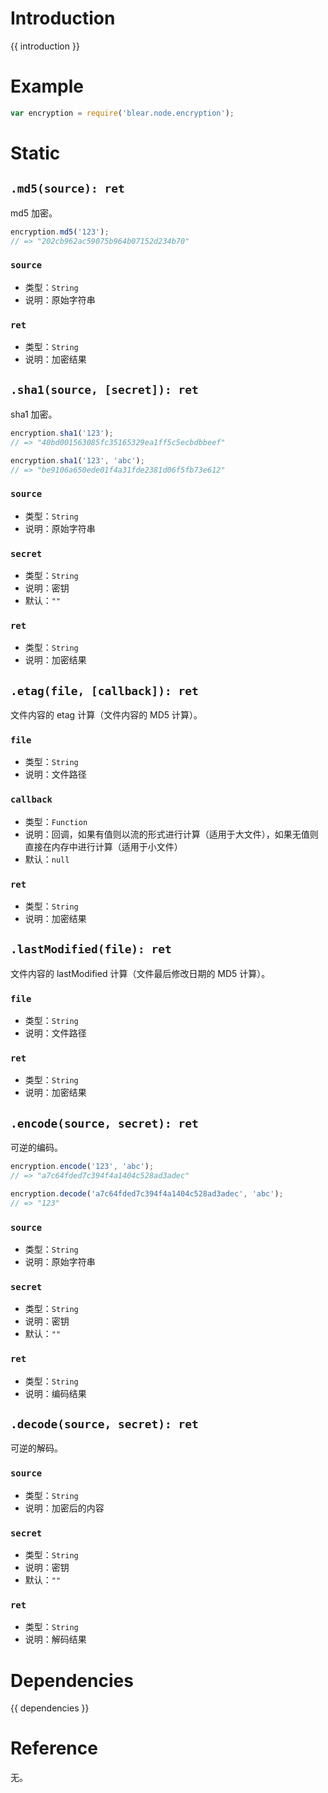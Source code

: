 # Introduction
{{ introduction }}





# Example
```js
var encryption = require('blear.node.encryption');
```




# Static
## `.md5(source): ret`
md5 加密。

```js
encryption.md5('123');
// => "202cb962ac59075b964b07152d234b70"
```

### `source`
- 类型：`String`
- 说明：原始字符串

### `ret`
- 类型：`String`
- 说明：加密结果


## `.sha1(source, [secret]): ret`
sha1 加密。
```js
encryption.sha1('123');
// => "40bd001563085fc35165329ea1ff5c5ecbdbbeef"

encryption.sha1('123', 'abc');
// => "be9106a650ede01f4a31fde2381d06f5fb73e612"
```

### `source`
- 类型：`String`
- 说明：原始字符串

### `secret`
- 类型：`String`
- 说明：密钥
- 默认：`""`

### `ret`
- 类型：`String`
- 说明：加密结果


## `.etag(file, [callback]): ret`
文件内容的 etag 计算（文件内容的 MD5 计算）。

### `file`
- 类型：`String`
- 说明：文件路径

### `callback`
- 类型：`Function`
- 说明：回调，如果有值则以流的形式进行计算（适用于大文件），如果无值则直接在内存中进行计算（适用于小文件）
- 默认：`null`

### `ret`
- 类型：`String`
- 说明：加密结果



## `.lastModified(file): ret`
文件内容的 lastModified 计算（文件最后修改日期的 MD5 计算）。

### `file`
- 类型：`String`
- 说明：文件路径

### `ret`
- 类型：`String`
- 说明：加密结果



## `.encode(source, secret): ret`
可逆的编码。
```js
encryption.encode('123', 'abc');
// => "a7c64fded7c394f4a1404c528ad3adec"

encryption.decode('a7c64fded7c394f4a1404c528ad3adec', 'abc');
// => "123"
```

### `source`
- 类型：`String`
- 说明：原始字符串

### `secret`
- 类型：`String`
- 说明：密钥
- 默认：`""`

### `ret`
- 类型：`String`
- 说明：编码结果


## `.decode(source, secret): ret`
可逆的解码。

### `source`
- 类型：`String`
- 说明：加密后的内容

### `secret`
- 类型：`String`
- 说明：密钥
- 默认：`""`

### `ret`
- 类型：`String`
- 说明：解码结果







# Dependencies
{{ dependencies }}





# Reference
无。

